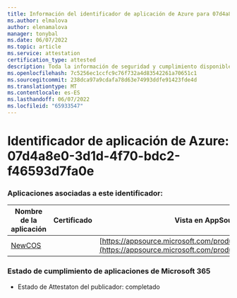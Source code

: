 ```yaml
---
title: Información del identificador de aplicación de Azure para 07d4a8e0-3d1d-4f70-bdc2-f46593d7fa0e
ms.author: elmalova
author: elenamalova
manager: tonybal
ms.date: 06/07/2022
ms.topic: article
ms.service: attestation
certification_type: attested
description: Toda la información de seguridad y cumplimiento disponible para 07d4a8e0-3d1d-4f70-bdc2-f46593d7fa0e.
ms.openlocfilehash: 7c5256ec1ccfc9c76f732a4d83542261a70651c1
ms.sourcegitcommit: 238dca97a9cdafa78d63e74993ddfe91423fde4d
ms.translationtype: MT
ms.contentlocale: es-ES
ms.lasthandoff: 06/07/2022
ms.locfileid: "65933547"
---
```

# <a name="azure-app-id-07d4a8e0-3d1d-4f70-bdc2-f46593d7fa0e"></a>Identificador de aplicación de Azure: 07d4a8e0-3d1d-4f70-bdc2-f46593d7fa0e


### <a name="apps-associated-with-this-id"></a>Aplicaciones asociadas a este identificador:
| **Nombre de la aplicación** | **Certificado** | **Vista en AppSource** |
|--------------|---------------|-----------------------|
| [NewCOS](../forward/WA200001104.md) |  | [https://appsource.microsoft.com/product/office/WA200001104](https://appsource.microsoft.com/product/office/WA200001104) |

### <a name="microsoft-365-app-compliance-status"></a>Estado de cumplimiento de aplicaciones de Microsoft 365
- Estado de Attestaton del publicador: completado
